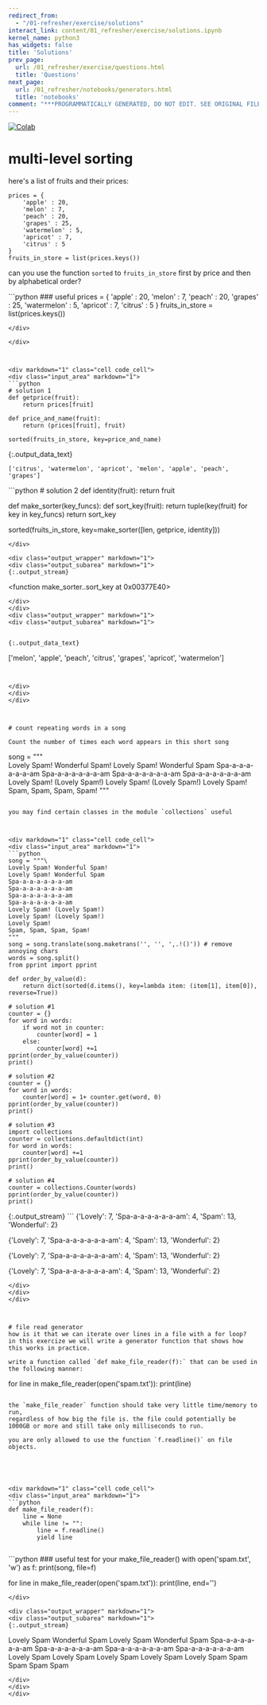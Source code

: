 ```yaml
---
redirect_from:
  - "/01-refresher/exercise/solutions"
interact_link: content/01_refresher/exercise/solutions.ipynb
kernel_name: python3
has_widgets: false
title: 'Solutions'
prev_page:
  url: /01_refresher/exercise/questions.html
  title: 'Questions'
next_page:
  url: /01_refresher/notebooks/generators.html
  title: 'notebooks'
comment: "***PROGRAMMATICALLY GENERATED, DO NOT EDIT. SEE ORIGINAL FILES IN /content***"
---
```

<a href="https://colab.research.google.com/github/aviadr1/learn-advanced-python/blob/master/content/01_refresher/exercise/solutions.ipynb" target="_blank">
<img src="https://colab.research.google.com/assets/colab-badge.svg" 
     title="Open this file in Google Colab" alt="Colab"/>
</a>




# multi-level sorting

here's a list of fruits and their prices:

```
prices = {
    'apple' : 20, 
    'melon' : 7,
    'peach' : 20,
    'grapes' : 25,
    'watermelon' : 5,
    'apricot' : 7,
    'citrus' : 5
}
fruits_in_store = list(prices.keys())
```
can you use the function `sorted` to `fruits_in_store` first by price and then by alphabetical order?




<div markdown="1" class="cell code_cell">
<div class="input_area" markdown="1">
```python
### useful
prices = {
    'apple' : 20, 
    'melon' : 7,
    'peach' : 20,
    'grapes' : 25,
    'watermelon' : 5,
    'apricot' : 7,
    'citrus' : 5
}
fruits_in_store = list(prices.keys())

```
</div>

</div>



<div markdown="1" class="cell code_cell">
<div class="input_area" markdown="1">
```python
# solution 1
def getprice(fruit):
    return prices[fruit]

def price_and_name(fruit):
    return (prices[fruit], fruit)

sorted(fruits_in_store, key=price_and_name)

```
</div>

<div class="output_wrapper" markdown="1">
<div class="output_subarea" markdown="1">


{:.output_data_text}
```
['citrus', 'watermelon', 'apricot', 'melon', 'apple', 'peach', 'grapes']
```


</div>
</div>
</div>



<div markdown="1" class="cell code_cell">
<div class="input_area" markdown="1">
```python
# solution 2
def identity(fruit):
    return fruit

def make_sorter(key_funcs):
    def sort_key(fruit):
        return tuple(key(fruit) for key in key_funcs)
    return sort_key

sorted(fruits_in_store, key=make_sorter([len, getprice, identity]))
    


```
</div>

<div class="output_wrapper" markdown="1">
<div class="output_subarea" markdown="1">
{:.output_stream}
```
<function make_sorter.<locals>.sort_key at 0x00377E40>
```
</div>
</div>
<div class="output_wrapper" markdown="1">
<div class="output_subarea" markdown="1">


{:.output_data_text}
```
['melon', 'apple', 'peach', 'citrus', 'grapes', 'apricot', 'watermelon']
```


</div>
</div>
</div>



# count repeating words in a song

Count the number of times each word appears in this short song 
```
song = """\
Lovely Spam! Wonderful Spam!
Lovely Spam! Wonderful Spam
Spa-a-a-a-a-a-a-am
Spa-a-a-a-a-a-a-am
Spa-a-a-a-a-a-a-am
Spa-a-a-a-a-a-a-am
Lovely Spam! (Lovely Spam!)
Lovely Spam! (Lovely Spam!)
Lovely Spam!
Spam, Spam, Spam, Spam!
"""
```

you may find certain classes in the module `collections` useful



<div markdown="1" class="cell code_cell">
<div class="input_area" markdown="1">
```python
song = """\
Lovely Spam! Wonderful Spam!
Lovely Spam! Wonderful Spam
Spa-a-a-a-a-a-a-am
Spa-a-a-a-a-a-a-am
Spa-a-a-a-a-a-a-am
Spa-a-a-a-a-a-a-am
Lovely Spam! (Lovely Spam!)
Lovely Spam! (Lovely Spam!)
Lovely Spam!
Spam, Spam, Spam, Spam!
"""
song = song.translate(song.maketrans('', '', ',.!()')) # remove annoying chars
words = song.split()
from pprint import pprint

def order_by_value(d):
    return dict(sorted(d.items(), key=lambda item: (item[1], item[0]), reverse=True))

# solution #1
counter = {}
for word in words:
    if word not in counter:
        counter[word] = 1
    else:
        counter[word] +=1
pprint(order_by_value(counter))
print()

# solution #2
counter = {}
for word in words:
    counter[word] = 1+ counter.get(word, 0)
pprint(order_by_value(counter))
print()

# solution #3
import collections
counter = collections.defaultdict(int)
for word in words:
    counter[word] +=1
pprint(order_by_value(counter))
print()

# solution #4
counter = collections.Counter(words)
pprint(order_by_value(counter))
print()

```
</div>

<div class="output_wrapper" markdown="1">
<div class="output_subarea" markdown="1">
{:.output_stream}
```
{'Lovely': 7, 'Spa-a-a-a-a-a-a-am': 4, 'Spam': 13, 'Wonderful': 2}

{'Lovely': 7, 'Spa-a-a-a-a-a-a-am': 4, 'Spam': 13, 'Wonderful': 2}

{'Lovely': 7, 'Spa-a-a-a-a-a-a-am': 4, 'Spam': 13, 'Wonderful': 2}

{'Lovely': 7, 'Spa-a-a-a-a-a-a-am': 4, 'Spam': 13, 'Wonderful': 2}

```
</div>
</div>
</div>



# file read generator
how is it that we can iterate over lines in a file with a for loop?
in this exercize we will write a generator function that shows how this works in practice.

write a function called `def make_file_reader(f):` that can be used in the following manner:
```
for line in make_file_reader(open('spam.txt')):
    print(line)
```

the `make_file_reader` function should take very little time/memory to run, 
regardless of how big the file is. the file could potentially be 1000GB or more and still take only milliseconds to run.

you are only allowed to use the function `f.readline()` on file objects.





<div markdown="1" class="cell code_cell">
<div class="input_area" markdown="1">
```python
def make_file_reader(f):
    line = None
    while line != "":
        line = f.readline()
        yield line


```
</div>

</div>



<div markdown="1" class="cell code_cell">
<div class="input_area" markdown="1">
```python
### useful test for your make_file_reader()
with open('spam.txt', 'w') as f: print(song, file=f)

for line in make_file_reader(open('spam.txt')):
    print(line, end='')

```
</div>

<div class="output_wrapper" markdown="1">
<div class="output_subarea" markdown="1">
{:.output_stream}
```
Lovely Spam Wonderful Spam
Lovely Spam Wonderful Spam
Spa-a-a-a-a-a-a-am
Spa-a-a-a-a-a-a-am
Spa-a-a-a-a-a-a-am
Spa-a-a-a-a-a-a-am
Lovely Spam Lovely Spam
Lovely Spam Lovely Spam
Lovely Spam
Spam Spam Spam Spam

```
</div>
</div>
</div>


